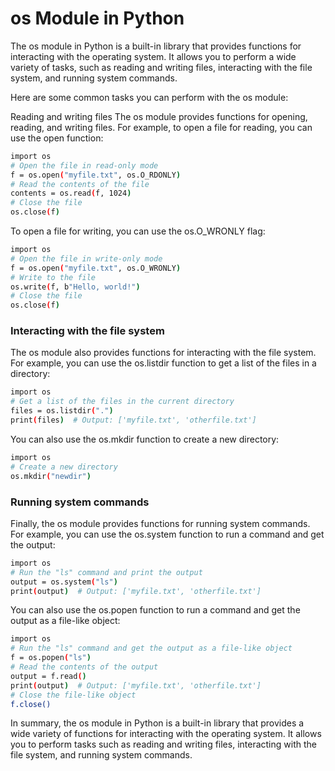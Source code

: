 # os Module in Python
The os module in Python is a built-in library that provides functions for interacting with the operating system. It allows you to perform a wide variety of tasks, such as reading and writing files, interacting with the file system, and running system commands.

Here are some common tasks you can perform with the os module:

Reading and writing files The os module provides functions for opening, reading, and writing files. For example, to open a file for reading, you can use the open function:
```bash
import os
# Open the file in read-only mode
f = os.open("myfile.txt", os.O_RDONLY)
# Read the contents of the file
contents = os.read(f, 1024)
# Close the file
os.close(f)
```

To open a file for writing, you can use the os.O_WRONLY flag:
```bash
import os
# Open the file in write-only mode
f = os.open("myfile.txt", os.O_WRONLY)
# Write to the file
os.write(f, b"Hello, world!")
# Close the file
os.close(f)
```

### Interacting with the file system
The os module also provides functions for interacting with the file system. For example, you can use the os.listdir function to get a list of the files in a directory:
```bash
import os
# Get a list of the files in the current directory
files = os.listdir(".")
print(files)  # Output: ['myfile.txt', 'otherfile.txt']
```

You can also use the os.mkdir function to create a new directory:
```bash
import os
# Create a new directory
os.mkdir("newdir")
```

### Running system commands
Finally, the os module provides functions for running system commands. For example, you can use the os.system function to run a command and get the output:
```bash
import os
# Run the "ls" command and print the output
output = os.system("ls")
print(output)  # Output: ['myfile.txt', 'otherfile.txt']
```

You can also use the os.popen function to run a command and get the output as a file-like object:
```bash
import os
# Run the "ls" command and get the output as a file-like object
f = os.popen("ls")
# Read the contents of the output
output = f.read()
print(output)  # Output: ['myfile.txt', 'otherfile.txt']
# Close the file-like object
f.close()
```

In summary, the os module in Python is a built-in library that provides a wide variety of functions for interacting with the operating system. It allows you to perform tasks such as reading and writing files, interacting with the file system, and running system commands.

